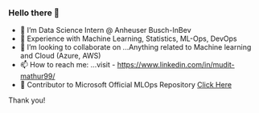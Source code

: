 ### Hello there 👋

- 🔭 I’m Data Science Intern @ Anheuser Busch-InBev
- 🌱 Experience with Machine Learning, Statistics, ML-Ops, DevOps  
- 👯 I’m looking to collaborate on ...Anything related to Machine learning and Cloud (Azure, AWS)
- 📫 How to reach me: ...visit - https://www.linkedin.com/in/mudit-mathur99/
- 🥇 Contributor to Microsoft Official MLOps Repository [Click Here](https://github.com/microsoft/MLOpsPython/issues/319#issuecomment-1003524345)

Thank you!
